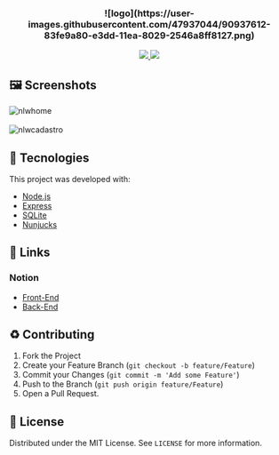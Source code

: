 <h3 align="center">
  </p>
![logo](https://user-images.githubusercontent.com/47937044/90937612-83fe9a80-e3dd-11ea-8029-2546a8ff8127.png)

</h3>
<p align="center">
  <a href="https://rocketseat.com.br">
    <img src="https://img.shields.io/badge/Made%20by-Rocketseat-brightgreen&style=flat&logo">
  </a>
  <a>
  <img src="https://img.shields.io/github/license/lucaspassini/NLW-Ecoleta?style=flat&logo">
</p>
  
  

## 🖼 Screenshots

![nlwhome](https://user-images.githubusercontent.com/47937044/84118444-64281f00-aa09-11ea-977a-b0ada14305cd.png)
<br></br>
![nlwcadastro](https://user-images.githubusercontent.com/47937044/84118455-68543c80-aa09-11ea-8f7f-825913e277bd.png)


## 🚀 Tecnologies

This project was developed with:

- [Node.js](https://nodejs.org/en/)
- [Express](https://expressjs.com/)
- [SQLite](https://www.sqlite.org/index.html)
- [Nunjucks](https://mozilla.github.io/nunjucks/)

## 🔗 Links 

### Notion
- [Front-End](https://www.notion.so/Front-end-7c8a1a9a6df547058f1473f899a3b9c4)
- [Back-End](https://www.notion.so/Back-end-a5747fd6bfa34e799e6e0ded51f5ec63)



## :recycle: Contributing

1. Fork the Project
2. Create your Feature Branch (`git checkout -b feature/Feature`)
3. Commit your Changes (`git commit -m 'Add some Feature'`)
4. Push to the Branch (`git push origin feature/Feature`)
5. Open a Pull Request.



## 📝 License

Distributed under the MIT License. See `LICENSE` for more information.
